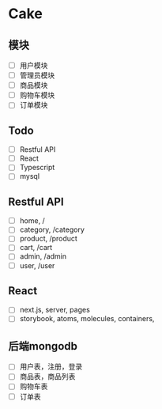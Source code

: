 # Cake

## 模块
- [ ] 用户模块
- [ ] 管理员模块
- [ ] 商品模块
- [ ] 购物车模块
- [ ] 订单模块

## Todo
- [ ] Restful API
- [ ] React
- [ ] Typescript
- [ ] mysql

## Restful API
- [ ] home, /
- [ ] category, /category
- [ ] product, /product
- [ ] cart, /cart
- [ ] admin, /admin
- [ ] user, /user

## React
- [ ] next.js, server, pages
- [ ] storybook, atoms, molecules, containers, 

## 后端mongodb
- [ ] 用户表，注册，登录
- [ ] 商品表，商品列表
- [ ] 购物车表
- [ ] 订单表
